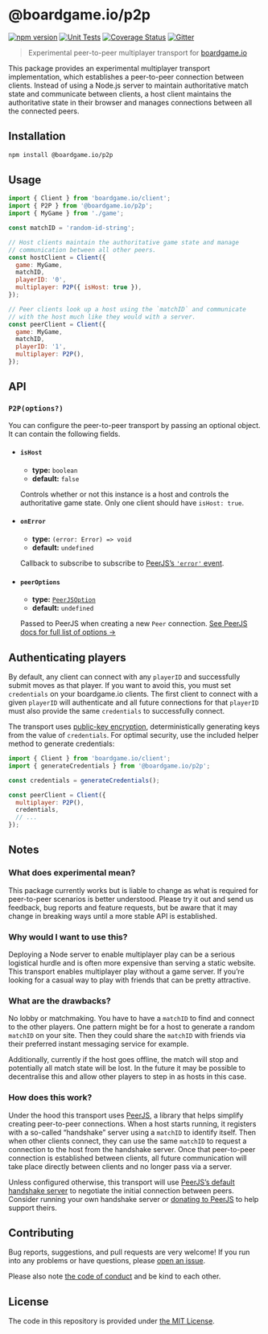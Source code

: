# @boardgame.io/p2p

[![npm version](https://badge.fury.io/js/@boardgame.io%2Fp2p.svg)](https://www.npmjs.com/package/@boardgame.io/p2p)
[![Unit Tests](https://github.com/boardgameio/p2p/actions/workflows/unit.yml/badge.svg)](https://github.com/boardgameio/p2p/actions/workflows/unit.yml)
[![Coverage Status](https://coveralls.io/repos/github/boardgameio/p2p/badge.svg?branch=latest)](https://coveralls.io/github/boardgameio/p2p?branch=latest)
[![Gitter](https://badges.gitter.im/boardgame-io.svg)](https://gitter.im/boardgame-io)

> Experimental peer-to-peer multiplayer transport for [boardgame.io][bgio]

This package provides an experimental multiplayer transport implementation, which establishes a peer-to-peer connection between clients. Instead of using a Node.js server to maintain authoritative match state and communicate between clients, a host client maintains the authoritative state in their browser and manages connections between all the connected peers.

## Installation

```sh
npm install @boardgame.io/p2p
```

## Usage

```js
import { Client } from 'boardgame.io/client';
import { P2P } from '@boardgame.io/p2p';
import { MyGame } from './game';

const matchID = 'random-id-string';

// Host clients maintain the authoritative game state and manage
// communication between all other peers.
const hostClient = Client({
  game: MyGame,
  matchID,
  playerID: '0',
  multiplayer: P2P({ isHost: true }),
});

// Peer clients look up a host using the `matchID` and communicate
// with the host much like they would with a server.
const peerClient = Client({
  game: MyGame,
  matchID,
  playerID: '1',
  multiplayer: P2P(),
});
```

## API

### `P2P(options?)`

You can configure the peer-to-peer transport by passing an optional object. It can contain the following fields.

- #### `isHost`

  - **type:** `boolean`
  - **default:** `false`

  Controls whether or not this instance is a host and controls the authoritative game state. Only one client should have `isHost: true`.

- #### `onError`

  - **type:** `(error: Error) => void`
  - **default:** `undefined`

  Callback to subscribe to subscribe to [PeerJS’s `'error'` event][pje].

- #### `peerOptions`

  - **type:** [`PeerJSOption`][pjo]
  - **default:** `undefined`

  Passed to PeerJS when creating a new `Peer` connection. [See PeerJS docs for full list of options →][pjo]

## Authenticating players

By default, any client can connect with any `playerID` and successfully submit moves as that player. If you want to avoid this, you must set `credentials` on your boardgame.io clients. The first client to connect with a given `playerID` will authenticate and all future connections for that `playerID` must also provide the same `credentials` to successfully connect.

The transport uses [public-key encryption][pk], deterministically generating keys from the value of `credentials`. For optimal security, use the included helper method to generate credentials:

```js
import { Client } from 'boardgame.io/client';
import { generateCredentials } from '@boardgame.io/p2p';

const credentials = generateCredentials();

const peerClient = Client({
  multiplayer: P2P(),
  credentials,
  // ...
});
```

## Notes

### What does experimental mean?

This package currently works but is liable to change as what is required for peer-to-peer scenarios is better understood. Please try it out and send us feedback, bug reports and feature requests, but be aware that it may change in breaking ways until a more stable API is established.

### Why would I want to use this?

Deploying a Node server to enable multiplayer play can be a serious logistical hurdle and is often more expensive than serving a static website. This transport enables multiplayer play without a game server. If you’re looking for a casual way to play with friends that can be pretty attractive.

### What are the drawbacks?

No lobby or matchmaking. You have to have a `matchID` to find and connect to the other players. One pattern might be for a host to generate a random `matchID` on your site. Then they could share the `matchID` with friends via their preferred instant messaging service for example.

Additionally, currently if the host goes offline, the match will stop and potentially all match state will be lost. In the future it may be possible to decentralise this and allow other players to step in as hosts in this case.

### How does this work?

Under the hood this transport uses [PeerJS][pjs], a library that helps simplify creating peer-to-peer connections. When a host starts running, it registers with a so-called “handshake” server using a `matchID` to identify itself. Then when other clients connect, they can use the same `matchID` to request a connection to the host from the handshake server. Once that peer-to-peer connection is established between clients, all future communication will take place directly between clients and no longer pass via a server.

Unless configured otherwise, this transport will use [PeerJS’s default handshake server][psrvr] to negotiate the initial connection between peers. Consider running your own handshake server or [donating to PeerJS][poc] to help support theirs.

## Contributing

Bug reports, suggestions, and pull requests are very welcome! If you run into any problems or have questions, please [open an issue][newissue].

Please also note [the code of conduct][coc] and be kind to each other.

## License

The code in this repository is provided under [the MIT License](LICENSE).

[bgio]: https://boardgame.io/
[pjs]: https://github.com/peers/peerjs
[psrvr]: https://peerjs.com/peerserver.html
[poc]: https://opencollective.com/peer
[pje]: https://peerjs.com/docs.html#peeron-error
[pjo]: https://peerjs.com/docs.html#peer-options
[pk]: https://en.wikipedia.org/wiki/Public-key_cryptography
[newissue]: https://github.com/boardgameio/p2p/issues/new/choose
[coc]: CODE_OF_CONDUCT.md
